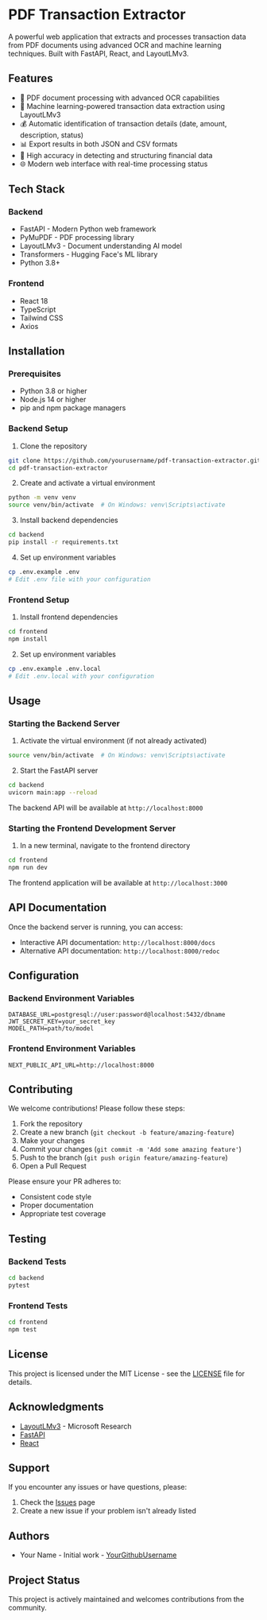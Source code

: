 # PDF Transaction Extractor

A powerful web application that extracts and processes transaction data from PDF documents using advanced OCR and machine learning techniques. Built with FastAPI, React, and LayoutLMv3.

## Features

- 📄 PDF document processing with advanced OCR capabilities
- 🤖 Machine learning-powered transaction data extraction using LayoutLMv3
- 💰 Automatic identification of transaction details (date, amount, description, status)
- 📊 Export results in both JSON and CSV formats
- 🎯 High accuracy in detecting and structuring financial data
- 🌐 Modern web interface with real-time processing status

## Tech Stack

### Backend
- FastAPI - Modern Python web framework
- PyMuPDF - PDF processing library
- LayoutLMv3 - Document understanding AI model
- Transformers - Hugging Face's ML library
- Python 3.8+

### Frontend
- React 18
- TypeScript
- Tailwind CSS
- Axios

## Installation

### Prerequisites
- Python 3.8 or higher
- Node.js 14 or higher
- pip and npm package managers

### Backend Setup

1. Clone the repository
```bash
git clone https://github.com/yourusername/pdf-transaction-extractor.git
cd pdf-transaction-extractor
```

2. Create and activate a virtual environment
```bash
python -m venv venv
source venv/bin/activate  # On Windows: venv\Scripts\activate
```

3. Install backend dependencies
```bash
cd backend
pip install -r requirements.txt
```

4. Set up environment variables
```bash
cp .env.example .env
# Edit .env file with your configuration
```

### Frontend Setup

1. Install frontend dependencies
```bash
cd frontend
npm install
```

2. Set up environment variables
```bash
cp .env.example .env.local
# Edit .env.local with your configuration
```

## Usage

### Starting the Backend Server

1. Activate the virtual environment (if not already activated)
```bash
source venv/bin/activate  # On Windows: venv\Scripts\activate
```

2. Start the FastAPI server
```bash
cd backend
uvicorn main:app --reload
```

The backend API will be available at `http://localhost:8000`

### Starting the Frontend Development Server

1. In a new terminal, navigate to the frontend directory
```bash
cd frontend
npm run dev
```

The frontend application will be available at `http://localhost:3000`

## API Documentation

Once the backend server is running, you can access:
- Interactive API documentation: `http://localhost:8000/docs`
- Alternative API documentation: `http://localhost:8000/redoc`

## Configuration

### Backend Environment Variables

```env
DATABASE_URL=postgresql://user:password@localhost:5432/dbname
JWT_SECRET_KEY=your_secret_key
MODEL_PATH=path/to/model
```

### Frontend Environment Variables

```env
NEXT_PUBLIC_API_URL=http://localhost:8000
```

## Contributing

We welcome contributions! Please follow these steps:

1. Fork the repository
2. Create a new branch (`git checkout -b feature/amazing-feature`)
3. Make your changes
4. Commit your changes (`git commit -m 'Add some amazing feature'`)
5. Push to the branch (`git push origin feature/amazing-feature`)
6. Open a Pull Request

Please ensure your PR adheres to:
- Consistent code style
- Proper documentation
- Appropriate test coverage

## Testing

### Backend Tests
```bash
cd backend
pytest
```

### Frontend Tests
```bash
cd frontend
npm test
```

## License

This project is licensed under the MIT License - see the [LICENSE](LICENSE) file for details.

## Acknowledgments

- [LayoutLMv3](https://github.com/microsoft/unilm/tree/master/layoutlmv3) - Microsoft Research
- [FastAPI](https://fastapi.tiangolo.com/)
- [React](https://reactjs.org/)

## Support

If you encounter any issues or have questions, please:
1. Check the [Issues](https://github.com/yourusername/pdf-transaction-extractor/issues) page
2. Create a new issue if your problem isn't already listed

## Authors

- Your Name - Initial work - [YourGithubUsername](https://github.com/yourusername)

## Project Status

This project is actively maintained and welcomes contributions from the community.